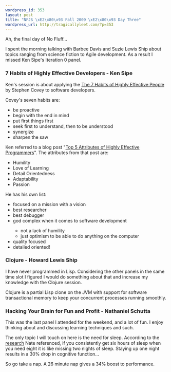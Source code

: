 ```yaml
--- 
wordpress_id: 353
layout: post
title: "NFJS \xE2\x80\x93 Fall 2009 \xE2\x80\x93 Day Three"
wordpress_url: http://tragicallyleet.com/?p=353
---
```

Ah, the final day of No Fluff...

I spent the morning talking with Barbee Davis and Suzie Lewis Ship about topics ranging from science fiction to Agile development. As a result I missed Ken Sipe's Iteration 0 panel.

<h3>7 Habits of Highly Effective Developers - Ken Sipe</h3>

Ken's session is about applying the <a href="http://www.amazon.com/gp/product/0743269519?ie=UTF8&tag=tragicallyl33-20&linkCode=as2&camp=1789&creative=390957&creativeASIN=0743269519">The 7 Habits of Highly Effective People</a><img src="http://www.assoc-amazon.com/e/ir?t=tragicallyl33-20&l=as2&o=1&a=0743269519" width="1" height="1" border="0" alt="" style="border:none !important; margin:0px !important;" />
 by Stephen Covey to software developers. 

Covey's seven habits are:
<ul>
<li> be proactive</li>
<li> begin with the end in mind</li>
<li> put first things first</li>
<li> seek first to understand, then to be understood</li>
<li> synergize</li>
<li> sharpen the saw</li>
</ul>

Ken referred to a blog post "<a href="http://www.philosophicalgeek.com/2008/01/20/5-attributes-of-highly-effective-programmers/">Top 5 Attributes of Highly Effective Programmers</a>". The attributes from that post are:

<ul>
<li> Humility</li>
<li> Love of Learning</li>
<li> Detail Orientedness</li>
<li> Adaptability</li>
<li> Passion</li>
</ul>

He has his own list: 

<ul>
<li> focused on a mission with a vision</li>
<li> best researcher</li>
<li> best debugger</li>
<li> god complex when it comes to software development</li>
	<ul>
	<li> not a lack of humility</li>
	<li> just optimism to be able to do anything on the computer</li>
	</ul>
<li> quality focused</li>
<li> detailed oriented!</li>
</ul>

<h3>Clojure - Howard Lewis Ship</h3>

I have never programmed in Lisp. Considering the other panels in the same time slot I figured I would do something about that and increase my knowledge with the Clojure session.

Clojure is a partial Lisp clone on the JVM with support for software transactional memory to keep your concurrent processes running smoothly.

<h3>Hacking Your Brain for Fun and Profit - Nathaniel Schutta</h3>

This was the last panel I attended for the weekend, and a lot of fun. I enjoy thinking about and discussing learning techniques and such.

The only topic I will touch on here is the need for sleep. According to the <a href="http://www.spokane.wsu.edu/ResearchOutreach/Sleep/documents/2003SLP-VanDongen-etal.pdf">research</a> Nate referenced, if you consistently get six hours of sleep when you need eight it is like missing two nights of sleep. Staying up one night results in a 30% drop in cognitive function...

So go take a nap. A 26 minute nap gives a 34% boost to performance.
